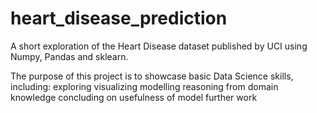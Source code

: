 # heart_disease_prediction
A short exploration of the Heart Disease dataset published by UCI using Numpy, Pandas and sklearn.

The purpose of this project is to showcase basic Data Science skills, including: 
  exploring
  visualizing
  modelling
  reasoning from domain knowledge
  concluding on usefulness of model
  further work
